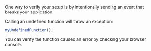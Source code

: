 One way to verify your setup is by intentionally sending an event that breaks your application.

Calling an undefined function will throw an exception:

```js
myUndefinedFunction();
```

You can verify the function caused an error by checking your browser console.
